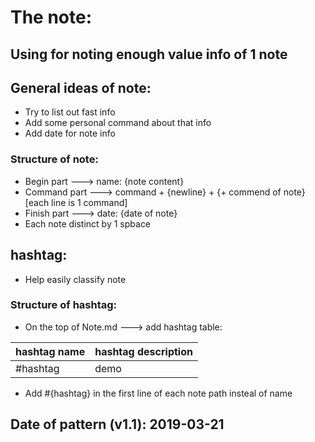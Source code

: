 # The note:
## Using for noting enough value info of 1 note
## General ideas of note:
- Try to list out fast info
- Add some personal command about that info
- Add date for note info
### Structure of note:
- Begin part ---> name: {note content}
- Command part ---> command + {newline} + {+ commend of note} [each line is 1 command]
- Finish part ---> date: {date of note}
- Each note distinct by 1 spbace
## hashtag:
- Help easily classify note
### Structure of hashtag:
- On the top of Note.md ---> add hashtag table:

| hashtag name |  hashtag description |
|--------------|----------------------|
| #hashtag     |         demo         |

- Add #{hashtag} in the first line of each note path insteal of name
## Date of pattern (v1.1): 2019-03-21
